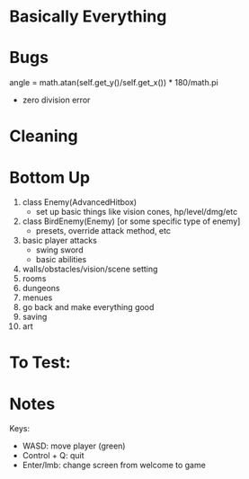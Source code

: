 # Basically Everything

# Bugs
angle = math.atan(self.get_y()/self.get_x()) * 180/math.pi
- zero division error

# Cleaning


# Bottom Up
1) class Enemy(AdvancedHitbox)
    - set up basic things like vision cones, hp/level/dmg/etc
2) class BirdEnemy(Enemy) [or some specific type of enemy]
    - presets, override attack method, etc
3) basic player attacks
    - swing sword
    - basic abilities
4) walls/obstacles/vision/scene setting
5) rooms
6) dungeons
7) menues
8) go back and make everything good
9) saving
10) art


# To Test:


# Notes
Keys:
- WASD: move player (green)
- Control + Q: quit
- Enter/lmb: change screen from welcome to game
